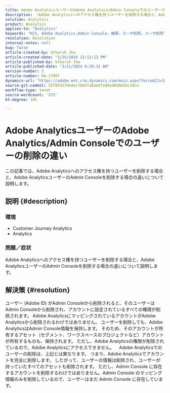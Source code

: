 ```yaml
---
title: Adobe AnalyticsユーザーのAdobe Analytics/Admin Consoleでのユーザーの削除の違い
description: 「Adobe Analyticsへのアクセス権を持つユーザーを削除する場合と、Adobe AnalyticsユーザーのAdmin Consoleを削除する場合の違いについて説明します。」
solution: Analytics
product: Analytics
applies-to: "Analytics"
keywords: "KCS, Adobe Analytics,Admin Console，権限，ユーザ削除，ユーザ削除"
resolution: Resolution
internal-notes: null
bug: false
article-created-by: Utkarsh Jha
article-created-date: "1/25/2024 12:12:13 PM"
article-published-by: Utkarsh Jha
article-published-date: "3/21/2024 8:29:31 AM"
version-number: 5
article-number: KA-17907
dynamics-url: "https://adobe-ent.crm.dynamics.com/main.aspx?forceUCI=1&pagetype=entityrecord&etn=knowledgearticle&id=27a7d5f6-7abb-ee11-a569-6045bd0065b6"
source-git-commit: 55785d17dedec7b65fa8ae8fe88a46d9e56c10ce
workflow-type: tm+mt
source-wordcount: '273'
ht-degree: 18%

---
```


# Adobe AnalyticsユーザーのAdobe Analytics/Admin Consoleでのユーザーの削除の違い


この記事では、Adobe Analyticsへのアクセス権を持つユーザーを削除する場合と、Adobe AnalyticsユーザーのAdmin Consoleを削除する場合の違いについて説明します。

## 説明 {#description}


### <b>環境</b>

- Customer Journey Analytics
- Analytics




### <b>問題／症状</b>

Adobe Analyticsへのアクセス権を持つユーザーを削除する場合と、Adobe AnalyticsユーザーのAdmin Consoleを削除する場合の違いについて説明します。


## 解決策 {#resolution}


ユーザー (Adobe ID) がAdmin Consoleから削除されると、そのユーザーはAdmin Consoleから削除され、アカウントに設定されているすべての権限が削除されます。
Adobe AnalyticsにマッピングされているアカウントがAdobe Analyticsから削除されるわけではありません。 ユーザーを削除しても、Adobe AnalyticsはAdmin Console情報を保持します。
そのため、そのアカウントが所有するアセット（セグメント、ワークスペースのプロジェクトなど）アカウントが所有するものも、保持されます。
ただし、Adobe Analyticsの権限が削除されているので、Adobe Analyticsにアクセスできません。
  
Adobe Analyticsでのユーザーの削除は、上記とは異なります。 つまり、Adobe Analyticsでアカウントを完全に削除します。
したがって、ユーザーの情報は削除され、ユーザーが持っていたすべてのアセットも削除されます。
ただし、Admin Console に存在するアカウントを削除するわけではありません。Admin Console のマッピング情報のみを削除しているので、ユーザーはまだ Admin Console に存在しています。
